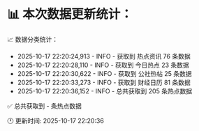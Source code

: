 📊 本次数据更新统计：
==========================

📈 数据分类统计：
- 2025-10-17 22:20:24,913 - INFO - 获取到 热点资讯 76 条数据
- 2025-10-17 22:20:28,110 - INFO - 获取到 今日热点 23 条数据
- 2025-10-17 22:20:30,622 - INFO - 获取到 公社热帖 25 条数据
- 2025-10-17 22:20:33,273 - INFO - 获取到 财经日历 81 条数据
- 2025-10-17 22:20:36,152 - INFO - 总共获取到 205 条热点数据

✅ 总共获取到 - 条热点数据

🕐 更新时间: 2025-10-17 22:20:36
